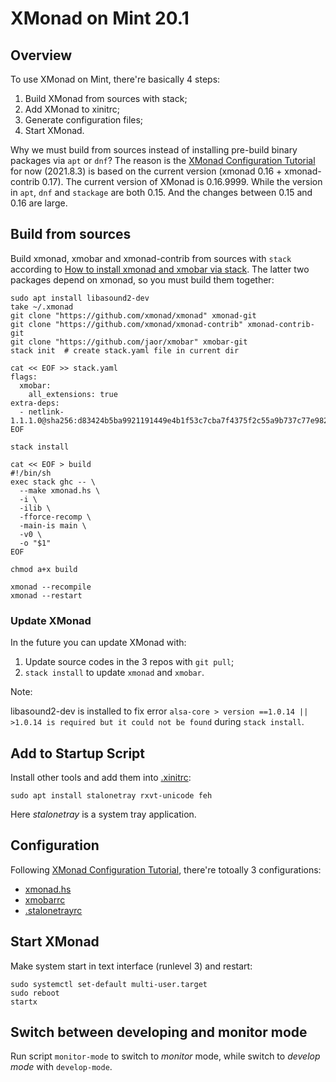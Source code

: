 # XMonad on Mint 20.1

## Overview

To use XMonad on Mint, there're basically 4 steps:

1. Build XMonad from sources with stack;
1. Add XMonad to xinitrc;
1. Generate configuration files;
1. Start XMonad.

Why we must build from sources instead of installing pre-build binary
packages via `apt` or `dnf`?
The reason is the [XMonad Configuration Tutorial][tutorial]
for now (2021.8.3) is based on the current version (xmonad 0.16 + xmonad-contrib 0.17).
The current version of XMonad is 0.16.9999.
While the version in `apt`, `dnf` and `stackage` are both 0.15.
And the changes between 0.15 and 0.16 are large.

## Build from sources

Build xmonad, xmobar and xmonad-contrib from sources with `stack`
according to [How to install xmonad and xmobar via stack][instack].
The latter two packages depend on xmonad, so you must build them together:

    sudo apt install libasound2-dev
    take ~/.xmonad
    git clone "https://github.com/xmonad/xmonad" xmonad-git
    git clone "https://github.com/xmonad/xmonad-contrib" xmonad-contrib-git
    git clone "https://github.com/jaor/xmobar" xmobar-git
    stack init  # create stack.yaml file in current dir

    cat << EOF >> stack.yaml
    flags:
      xmobar:
        all_extensions: true
    extra-deps:
      - netlink-1.1.1.0@sha256:d83424b5ba9921191449e4b1f53c7cba7f4375f2c55a9b737c77e982e1f40d00,3689
    EOF

    stack install

    cat << EOF > build
    #!/bin/sh
    exec stack ghc -- \
      --make xmonad.hs \
      -i \
      -ilib \
      -fforce-recomp \
      -main-is main \
      -v0 \
      -o "$1"
    EOF

    chmod a+x build

    xmonad --recompile
    xmonad --restart

### Update XMonad

In the future you can update XMonad with:

1. Update source codes in the 3 repos with `git pull`;
1. `stack install` to update `xmonad` and `xmobar`.

Note:

libasound2-dev is installed to fix error `alsa-core > version ==1.0.14 || >1.0.14 is required but it could not be found`
during `stack install`.

## Add to Startup Script

Install other tools and add them into [.xinitrc](./.xinitrc):
```
sudo apt install stalonetray rxvt-unicode feh
```

Here *stalonetray* is a system tray application.

## Configuration

Following [XMonad Configuration Tutorial][tutorial],
there're totoally 3 configurations:

* [xmonad.hs](./xmonad.hs)
* [xmobarrc](./xmobarrc)
* [.stalonetrayrc](./.stalonetrayrc)

## Start XMonad

Make system start in text interface (runlevel 3) and restart:

    sudo systemctl set-default multi-user.target
    sudo reboot
    startx

## Switch between developing and monitor mode

Run script `monitor-mode` to switch to *monitor* mode,
while switch to *develop mode* with `develop-mode`.




[xmonad-git]: https://github.com/xmonad/xmonad

[xmonad-contrib]: https://github.com/xmonad/xmonad-contrib

[tutorial]: https://github.com/xmonad/xmonad/blob/master/TUTORIAL.md

[instack]: https://brianbuccola.com/how-to-install-xmonad-and-xmobar-via-stack/

